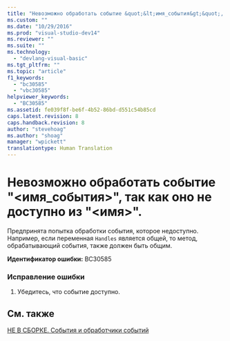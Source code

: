 ```yaml
---
title: "Невозможно обработать событие &quot;&lt;имя_события&gt;&quot;, так как оно не доступно из &quot;&lt;имя&gt;&quot;. | Microsoft Docs"
ms.custom: ""
ms.date: "10/29/2016"
ms.prod: "visual-studio-dev14"
ms.reviewer: ""
ms.suite: ""
ms.technology: 
  - "devlang-visual-basic"
ms.tgt_pltfrm: ""
ms.topic: "article"
f1_keywords: 
  - "bc30585"
  - "vbc30585"
helpviewer_keywords: 
  - "BC30585"
ms.assetid: fe039f8f-be6f-4b52-86bd-d551c54b85cd
caps.latest.revision: 8
caps.handback.revision: 8
author: "stevehoag"
ms.author: "shoag"
manager: "wpickett"
translationtype: Human Translation
---
```

# Невозможно обработать событие &quot;&lt;имя_события&gt;&quot;, так как оно не доступно из &quot;&lt;имя&gt;&quot;.
Предпринята попытка обработки события, которое недоступно. Например, если переменная `Handles` является общей, то метод, обрабатывающий события, также должен быть общим.  
  
 **Идентификатор ошибки:** BC30585  
  
### Исправление ошибки  
  
1.  Убедитесь, что событие доступно.  
  
## См. также  
 [НЕ В СБОРКЕ. События и обработчики событий](http://msdn.microsoft.com/ru-ru/95074a0d-1cbc-4221-a95a-964185c7f962)